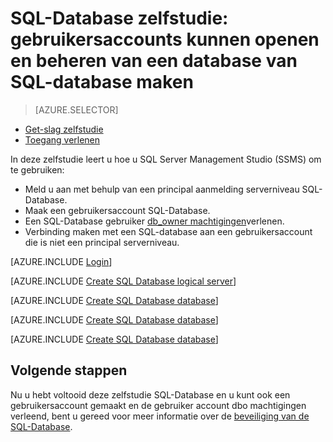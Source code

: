 <properties
    pageTitle="SQL-Database zelfstudie: aan de slag met beveiliging"
    description="Leer hoe u gebruikersaccounts wilt openen en voor het beheren van een database maken."
    keywords=""
    services="sql-database"
    documentationCenter=""
    authors="CarlRabeler"
    manager="jhubbard"
    editor=""/>


<tags
    ms.service="sql-database"
    ms.workload="data-management"
    ms.tgt_pltfrm="na"
    ms.devlang="na"
    ms.topic="hero-article"
    ms.date="08/17/2016"
    ms.author="carlrab"/>

# <a name="sql-database-tutorial-create-sql-database-user-accounts-to-access-and-manage-a-database"></a>SQL-Database zelfstudie: gebruikersaccounts kunnen openen en beheren van een database van SQL-database maken


> [AZURE.SELECTOR]
- [Get-slag zelfstudie](sql-database-get-started-security.md)
- [Toegang verlenen](sql-database-manage-logins.md)

In deze zelfstudie leert u hoe u SQL Server Management Studio (SSMS) om te gebruiken:

- Meld u aan met behulp van een principal aanmelding serverniveau SQL-Database.
- Maak een gebruikersaccount SQL-Database.
- Een SQL-Database gebruiker [db_owner machtigingen](https://msdn.microsoft.com/library/ms189121.aspx#Anchor_0)verlenen.
- Verbinding maken met een SQL-database aan een gebruikersaccount die is niet een principal serverniveau.

[AZURE.INCLUDE [Login](../../includes/azure-getting-started-portal-login.md)]


[AZURE.INCLUDE [Create SQL Database logical server](../../includes/sql-database-sql-server-management-studio-connect-server-principal.md)]


[AZURE.INCLUDE [Create SQL Database database](../../includes/sql-database-create-new-database-user.md)]


[AZURE.INCLUDE [Create SQL Database database](../../includes/sql-database-grant-database-user-dbo-permissions.md)]


[AZURE.INCLUDE [Create SQL Database database](../../includes/sql-database-sql-server-management-studio-connect-user.md)]


## <a name="next-steps"></a>Volgende stappen
Nu u hebt voltooid deze zelfstudie SQL-Database en u kunt ook een gebruikersaccount gemaakt en de gebruiker account dbo machtigingen verleend, bent u gereed voor meer informatie over de [beveiliging van de SQL-Database](sql-database-manage-logins.md).


